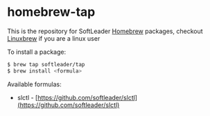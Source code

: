 # homebrew-tap

This is the repository for SoftLeader [Homebrew](https://brew.sh) packages, checkout [Linuxbrew](http://linuxbrew.sh/) if you are a linux user

To install a package:

```sh
$ brew tap softleader/tap
$ brew install <formula>
```

Available formulas:

- slctl - [https://github.com/softleader/slctl](https://github.com/softleader/slctl)
